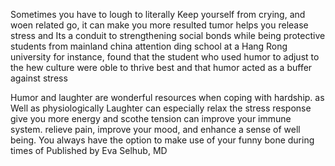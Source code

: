 Sometimes you have to lough to literally Keep yourself from crying, and woen related go, it can make you more resulted tumor helps you release stress and Its a conduit to strengthening social bonds while being protective students from mainland china attention ding school at a Hang Rong university for instance, found that the student who used humor to adjust to the hew culture were oble to thrive best and that humor acted as a buffer against stress

Humor and laughter are wonderful resources when coping with hardship. as Well as physiologically Laughter can especially relax the stress response give you more energy and scothe tension can improve your immune system. relieve pain, improve your mood, and enhance a sense of well being. You always have the option to make use of your funny bone during times of Published by Eva Selhub, MD
